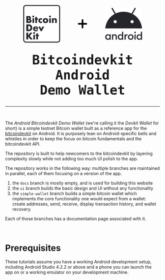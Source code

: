 <!-- logos -->
<div style="display: flex; justify-content: space-evenly; align-items: center; margin-top: 1rem;">
  <!-- <p>➕</p> -->
  <img id="bitcoindevkit-logo" src="./images/header/bitcoindevkit.svg" width="120px" />
  <img id="plus-sign-1" src="./images/header/plus.png" width="30px" height="30px"/>
  <!-- <p>➕</p> -->
  <img id="android-logo" src="./images/header/android.svg" width="120px" />
</div>

<center>
  <h1 style="font-size: 42px !important; font-family: 'JetBrains Mono', monospace; margin-top: 2rem">Bitcoindevkit Android<br>Demo Wallet</h1>
  <hr>
  <br/>
</center>

The _Android Bitcoindevkit Demo Wallet_ (we're calling it the _Devkit Wallet_ for short) is a simple testnet Bitcoin wallet built as a reference app for the [bitcoindevkit](https://github.com/bitcoindevkit) on Android. It is purposely lean on Android-specific bells and whistles in order to keep the focus on bitcoin fundamentals and the bitcoindevkit API.

The repository is built to help newcomers to the bitcoindevkit by layering complexity slowly while not adding too much UI polish to the app.

The repository works in the following way: multiple branches are maintained in parallel, each of them focusing on a version of the app.  

1. the `docs` branch is mostly empty, and is used for building this website
2. the `ui` branch builds the basic design and UI without any functionality
3. the `simple-wallet` branch builds a simple bitcoin wallet which implements the core functionality one would expect from a wallet: create addresses, send, receive, display transaction history, and wallet recovery.

Each of those branches has a documentation page associated with it.

<br/>

# Prerequisites
These tutorials assume you have a working Android development setup, including Android Studio 4.2.2 or above and a phone you can launch the app on or a working emulator on your development machine.
